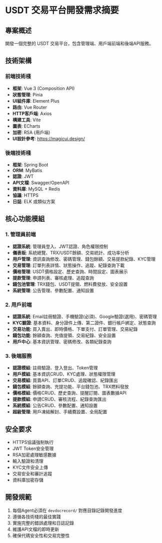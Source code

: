 # USDT 交易平台開發需求摘要

## 專案概述
開發一個完整的 USDT 交易平台，包含管理端、用戶端前端和後端API服務。

## 技術架構

### 前端技術棧
- **框架**: Vue 3 (Composition API)
- **狀態管理**: Pinia
- **UI組件庫**: Element Plus
- **路由**: Vue Router
- **HTTP客戶端**: Axios
- **構建工具**: Vite
- **圖表**: ECharts
- **加密**: RSA (用戶端)
- **UI設計參考**: https://magicui.design/

### 後端技術棧
- **框架**: Spring Boot
- **ORM**: MyBatis
- **認證**: JWT
- **API文檔**: Swagger/OpenAPI
- **資料庫**: MySQL + Redis
- **協議**: HTTPS
- **日誌**: ELK 或類似方案

## 核心功能模組

### 1. 管理員前端
- **認證系統**: 管理員登入、JWT認證、角色權限控制
- **儀表板**: 系統總覽、TRX/USDT餘額、交易統計、成功率分析
- **用戶管理**: 資訊查詢修改、密碼管理、錢包餘額、交易提款紀錄、KYC管理
- **交易管理**: 訂單列表詳情、狀態操作、追蹤、紀錄查詢下載
- **價格管理**: USDT價格設定、歷史查詢、時間設定、圖表展示
- **提款管理**: 申請列表、審核處理、追蹤查詢
- **錢包池管理**: TRX錢包、USDT提領、燃料費發放、安全設置
- **系統管理**: 公告管理、參數配置、通知設置

### 2. 用戶前端
- **認證系統**: Email註冊驗證、手機驗證(必須)、Google驗證(選用)、密碼管理
- **KYC驗證**: 基本資料、身分證件上傳、第二證件、銀行帳戶綁定、狀態查詢
- **交易功能**: 買入賣出、即時價格、下單支付、訂單管理、交易紀錄
- **錢包功能**: 餘額查詢、充值提領、交易紀錄、安全設置
- **用戶中心**: 基本資訊管理、密碼修改、各類紀錄查詢

### 3. 後端服務
- **認證模組**: 註冊驗證、登入登出、Token管理
- **用戶模組**: 基本資訊CRUD、KYC處理、狀態權限管理
- **交易模組**: 買賣API、訂單CRUD、追蹤確認、紀錄匯出
- **錢包模組**: 餘額查詢、充提功能、平台錢包池、TRX燃料發放
- **價格模組**: 價格CRUD、歷史查詢、提醒訂閱、圖表數據API
- **提款模組**: 申請CRUD、審核流程、紀錄查詢匯出
- **系統模組**: 公告CRUD、參數配置、通知設置
- **超級管理**: 用戶凍結解封、手續費設置、全局配置

## 安全要求
- HTTPS協議強制執行
- JWT Token安全管理
- RSA加密處理敏感數據
- 輸入驗證和清理
- KYC文件安全上傳
- 交易安全和審計追蹤
- 資料庫加密存儲

## 開發規範
1. 每個Agent必須在 `devdocrecord/` 對應目錄記錄開發進度
2. 遵循各技術棧的最佳實踐
3. 實施完整的錯誤處理和日誌記錄
4. 維護API文檔的即時更新
5. 確保代碼安全性和交易完整性
